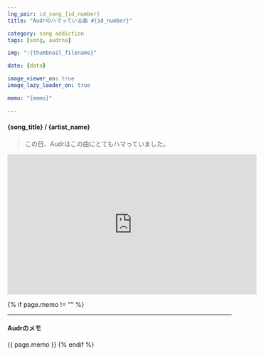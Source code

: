 ```yaml
---
lng_pair: id_song_{id_number}
title: "Audrのハマっている曲 #{id_number}"

category: song addiction
tags: [song, audrna]

img: ":{thumbnail_filename}"

date: {date}

image_viewer_on: true
image_lazy_loader_on: true

memo: "{memo}"

---
```


<!-- outline-start -->
#### {song_title} / {artist_name}
<!-- outline-end -->

> この日、Audrはこの曲にとてもハマっていました。

<iframe
  width="560"
  height="315"
  src="https://www.youtube.com/embed/{video_id}"
  title="YouTube video player"
  frameborder="0"
  allow="accelerometer; clipboard-write; encrypted-media; gyroscope; picture-in-picture; web-share"
  referrerpolicy="strict-origin-when-cross-origin"
  allowfullscreen
  data-align="center"
></iframe>

{% if page.memo != "" %}
<hr>

#### Audrのメモ

{{ page.memo }}
{% endif %}

